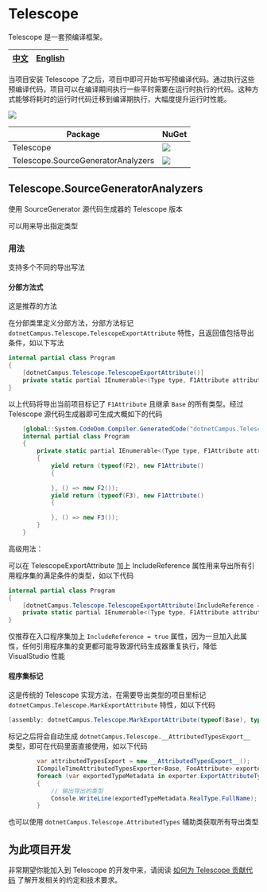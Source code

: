 # Telescope

Telescope 是一套预编译框架。

|[中文](README.md)|[English](docs/en-us/README.md)|
|-|-|

当项目安装 Telescope 了之后，项目中即可开始书写预编译代码。通过执行这些预编译代码，项目可以在编译期间执行一些平时需要在运行时执行的代码。这种方式能够将耗时的运行时代码迁移到编译期执行，大幅度提升运行时性能。

![](https://github.com/dotnet-campus/Telescope/workflows/.NET%20Core/badge.svg)

|Package|NuGet|
|--|--|
|Telescope|[![](https://img.shields.io/nuget/v/dotnetCampus.Telescope.svg)](https://www.nuget.org/packages/dotnetCampus.Telescope)|
|Telescope.SourceGeneratorAnalyzers|[![](https://img.shields.io/nuget/v/dotnetCampus.Telescope.SourceGeneratorAnalyzers.svg)](https://www.nuget.org/packages/dotnetCampus.Telescope.SourceGeneratorAnalyzers)|

## Telescope.SourceGeneratorAnalyzers

使用 SourceGenerator 源代码生成器的 Telescope 版本

可以用来导出指定类型

### 用法

支持多个不同的导出写法

#### 分部方法式

这是推荐的方法

在分部类里定义分部方法，分部方法标记 `dotnetCampus.Telescope.TelescopeExportAttribute` 特性，且返回值包括导出条件，如以下写法

```csharp
internal partial class Program
{
    [dotnetCampus.Telescope.TelescopeExportAttribute()]
    private static partial IEnumerable<(Type type, F1Attribute attribute, Func<Base> creator)> ExportFooEnumerable();
}
```

以上代码将导出当前项目标记了 `F1Attribute` 且继承 `Base` 的所有类型。经过 Telescope 源代码生成器即可生成大概如下的代码

```csharp
    [global::System.CodeDom.Compiler.GeneratedCode("dotnetCampus.Telescope.SourceGeneratorAnalyzers", "1.0.0")]
    internal partial class Program
    {
        private static partial IEnumerable<(Type type, F1Attribute attribute, Func<Base> creator)> ExportFooEnumerable()
        {
            yield return (typeof(F2), new F1Attribute()
            {
                       
            }, () => new F2());
            yield return (typeof(F3), new F1Attribute()
            {
                       
            }, () => new F3());
        }
    }
```

高级用法：

可以在 TelescopeExportAttribute 加上 IncludeReference 属性用来导出所有引用程序集的满足条件的类型，如以下代码

```csharp
internal partial class Program
{
    [dotnetCampus.Telescope.TelescopeExportAttribute(IncludeReference = true)]
    private static partial IEnumerable<(Type type, F1Attribute attribute, Func<Base> creator)> ExportFooEnumerable();
}
```

仅推荐在入口程序集加上 `IncludeReference = true` 属性，因为一旦加入此属性，任何引用程序集的变更都可能导致源代码生成器重复执行，降低 VisualStudio 性能

#### 程序集标记

这是传统的 Telescope 实现方法，在需要导出类型的项目里标记 `dotnetCampus.Telescope.MarkExportAttribute` 特性，如以下代码

```csharp
[assembly: dotnetCampus.Telescope.MarkExportAttribute(typeof(Base), typeof(FooAttribute))]
```

标记之后将会自动生成 `dotnetCampus.Telescope.__AttributedTypesExport__` 类型，即可在代码里面直接使用，如以下代码

```csharp
        var attributedTypesExport = new __AttributedTypesExport__();
        ICompileTimeAttributedTypesExporter<Base, FooAttribute> exporter = attributedTypesExport;
        foreach (var exportedTypeMetadata in exporter.ExportAttributeTypes())
        {
            // 输出导出的类型
            Console.WriteLine(exportedTypeMetadata.RealType.FullName);
        }
```

也可以使用 `dotnetCampus.Telescope.AttributedTypes` 辅助类获取所有导出类型

## 为此项目开发

非常期望你能加入到 Telescope 的开发中来，请阅读 [如何为 Telescope 贡献代码](/docs/zh-hans/how-to-contribute.md) 了解开发相关的约定和技术要求。
